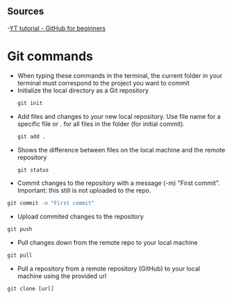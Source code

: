 ## Sources
-[YT tutorial - GitHub for beginners](https://www.youtube.com/watch?v=0fKg7e37bQE&t=684s)

# Git commands
- When typing these commands in the terminal, the current folder in your terminal must correspond to the project you want to commit 
- Initialize the local directory as a Git repository
  ```cmd
  git init
  ```
- Add files and changes to your new local repository. Use file name for a specific file or . for all files in the folder (for initial commit).
  ```cmd
  git add .
  ```
- Shows the difference between files on the local machine and the remote repository
  ```cmd
  git status
  ```
- Commit changes to the repository with a message (-m) "First commit". Important: this still is not uploaded to the repo.
```cmd
git commit -m "First commit"
```
- Upload commited changes to the repository
```cmd
git push
```
- Pull changes down from the remote repo to your local machine
```cmd
git pull
```
- Pull a repository from a remote repository (GitHub) to your local machine using the provided url
```cmd
git clone [url]
```
